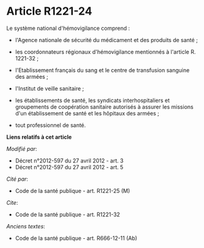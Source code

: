 # Article R1221-24

Le système national d'hémovigilance comprend :

- l'Agence nationale de sécurité du médicament et des produits de santé ;

- les coordonnateurs régionaux d'hémovigilance mentionnés à l'article R. 1221-32 ;

- l'Etablissement français du sang et le centre de transfusion sanguine des armées ;

- l'Institut de veille sanitaire ;

- les établissements de santé, les syndicats interhospitaliers et groupements de coopération sanitaire autorisés à assurer
les missions d'un établissement de santé et les hôpitaux des armées ;

- tout professionnel de santé.

**Liens relatifs à cet article**

_Modifié par_:

  - Décret n°2012-597 du 27 avril 2012 - art. 3
  - Décret n°2012-597 du 27 avril 2012 - art. 5

_Cité par_:

  - Code de la santé publique - art. R1221-25 (M)

_Cite_:

  - Code de la santé publique - art. R1221-32

_Anciens textes_:

  - Code de la santé publique - art. R666-12-11 (Ab)
